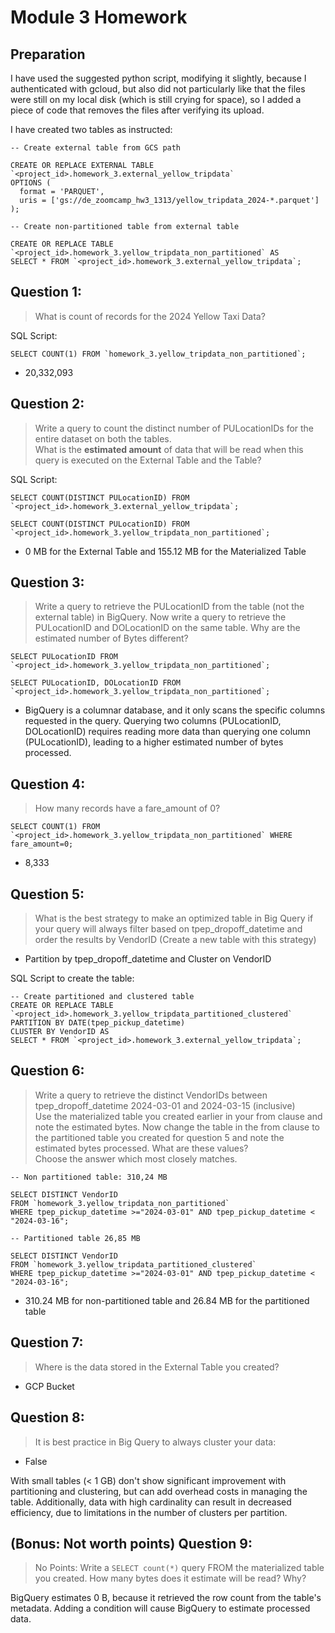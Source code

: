 # Module 3 Homework

## Preparation

I have used the suggested python script, modifying it slightly, because I authenticated with gcloud, 
but also did not particularly like that the files were still on my local disk (which is still crying for space),
so I added a piece of code that removes the files after verifying its upload.

I have created two tables as instructed:
```
-- Create external table from GCS path

CREATE OR REPLACE EXTERNAL TABLE `<project_id>.homework_3.external_yellow_tripdata`
OPTIONS (
  format = 'PARQUET',
  uris = ['gs://de_zoomcamp_hw3_1313/yellow_tripdata_2024-*.parquet']
);

-- Create non-partitioned table from external table

CREATE OR REPLACE TABLE `<project_id>.homework_3.yellow_tripdata_non_partitioned` AS
SELECT * FROM `<project_id>.homework_3.external_yellow_tripdata`;
```

## Question 1:
> What is count of records for the 2024 Yellow Taxi Data?

SQL Script:
```
SELECT COUNT(1) FROM `homework_3.yellow_tripdata_non_partitioned`;
```

- 20,332,093

## Question 2:
> Write a query to count the distinct number of PULocationIDs for the entire dataset on both the tables.</br> 
What is the **estimated amount** of data that will be read when this query is executed on the External Table and the Table?

SQL Script:
```
SELECT COUNT(DISTINCT PULocationID) FROM `<project_id>.homework_3.external_yellow_tripdata`;

SELECT COUNT(DISTINCT PULocationID) FROM `<project_id>.homework_3.yellow_tripdata_non_partitioned`;
```

- 0 MB for the External Table and 155.12 MB for the Materialized Table


## Question 3:
> Write a query to retrieve the PULocationID from the table (not the external table) in BigQuery. Now write a query to retrieve the PULocationID and DOLocationID on the same table. Why are the estimated number of Bytes different?

```
SELECT PULocationID FROM `<project_id>.homework_3.yellow_tripdata_non_partitioned`;

SELECT PULocationID, DOLocationID FROM `<project_id>.homework_3.yellow_tripdata_non_partitioned`;
```

- BigQuery is a columnar database, and it only scans the specific columns requested in the query. Querying two columns (PULocationID, DOLocationID) requires 
reading more data than querying one column (PULocationID), leading to a higher estimated number of bytes processed.


## Question 4:
> How many records have a fare_amount of 0?

```
SELECT COUNT(1) FROM `<project_id>.homework_3.yellow_tripdata_non_partitioned` WHERE fare_amount=0;
```
- 8,333

## Question 5:
> What is the best strategy to make an optimized table in Big Query if your query will always filter based on tpep_dropoff_datetime and order the results by VendorID (Create a new table with this strategy)
- Partition by tpep_dropoff_datetime and Cluster on VendorID

SQL Script to create the table:
```
-- Create partitioned and clustered table
CREATE OR REPLACE TABLE `<project_id>.homework_3.yellow_tripdata_partitioned_clustered`
PARTITION BY DATE(tpep_pickup_datetime)
CLUSTER BY VendorID AS
SELECT * FROM `<project_id>.homework_3.external_yellow_tripdata`;
```


## Question 6:
> Write a query to retrieve the distinct VendorIDs between tpep_dropoff_datetime
2024-03-01 and 2024-03-15 (inclusive)</br>
> Use the materialized table you created earlier in your from clause and note the estimated bytes. Now change the table in the from clause to the partitioned table you created for question 5 and note the estimated bytes processed. What are these values? </br>
>Choose the answer which most closely matches.</br> 

```
-- Non partitioned table: 310,24 MB

SELECT DISTINCT VendorID 
FROM `homework_3.yellow_tripdata_non_partitioned` 
WHERE tpep_pickup_datetime >="2024-03-01" AND tpep_pickup_datetime < "2024-03-16";

-- Partitioned table 26,85 MB

SELECT DISTINCT VendorID 
FROM `homework_3.yellow_tripdata_partitioned_clustered` 
WHERE tpep_pickup_datetime >="2024-03-01" AND tpep_pickup_datetime < "2024-03-16";
```

- 310.24 MB for non-partitioned table and 26.84 MB for the partitioned table



## Question 7: 
> Where is the data stored in the External Table you created?

- GCP Bucket


## Question 8:
> It is best practice in Big Query to always cluster your data:

- False

With small tables (< 1 GB)  don't show significant improvement with partitioning and clustering,
but can add overhead costs in managing the table. Additionally, data with high cardinality can result in decreased efficiency, due to limitations in the number of clusters per partition.

## (Bonus: Not worth points) Question 9:
> No Points: Write a `SELECT count(*)` query FROM the materialized table you created. How many bytes does it estimate will be read? Why?

BigQuery estimates 0 B, because it retrieved the row count from the table's metadata. Adding a condition will cause BigQuery to estimate processed data.

